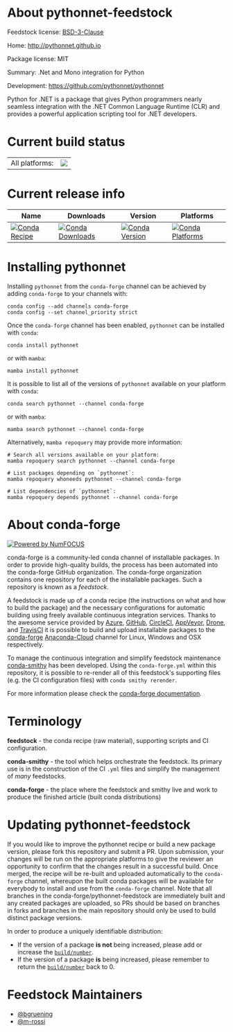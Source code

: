 About pythonnet-feedstock
=========================

Feedstock license: [BSD-3-Clause](https://github.com/conda-forge/pythonnet-feedstock/blob/main/LICENSE.txt)

Home: http://pythonnet.github.io

Package license: MIT

Summary: .Net and Mono integration for Python

Development: https://github.com/pythonnet/pythonnet

Python for .NET is a package that gives Python programmers nearly seamless integration with the
 .NET Common Language Runtime (CLR) and provides a powerful application scripting tool for .NET
  developers.


Current build status
====================


<table><tr><td>All platforms:</td>
    <td>
      <a href="https://dev.azure.com/conda-forge/feedstock-builds/_build/latest?definitionId=6842&branchName=main">
        <img src="https://dev.azure.com/conda-forge/feedstock-builds/_apis/build/status/pythonnet-feedstock?branchName=main">
      </a>
    </td>
  </tr>
</table>

Current release info
====================

| Name | Downloads | Version | Platforms |
| --- | --- | --- | --- |
| [![Conda Recipe](https://img.shields.io/badge/recipe-pythonnet-green.svg)](https://anaconda.org/conda-forge/pythonnet) | [![Conda Downloads](https://img.shields.io/conda/dn/conda-forge/pythonnet.svg)](https://anaconda.org/conda-forge/pythonnet) | [![Conda Version](https://img.shields.io/conda/vn/conda-forge/pythonnet.svg)](https://anaconda.org/conda-forge/pythonnet) | [![Conda Platforms](https://img.shields.io/conda/pn/conda-forge/pythonnet.svg)](https://anaconda.org/conda-forge/pythonnet) |

Installing pythonnet
====================

Installing `pythonnet` from the `conda-forge` channel can be achieved by adding `conda-forge` to your channels with:

```
conda config --add channels conda-forge
conda config --set channel_priority strict
```

Once the `conda-forge` channel has been enabled, `pythonnet` can be installed with `conda`:

```
conda install pythonnet
```

or with `mamba`:

```
mamba install pythonnet
```

It is possible to list all of the versions of `pythonnet` available on your platform with `conda`:

```
conda search pythonnet --channel conda-forge
```

or with `mamba`:

```
mamba search pythonnet --channel conda-forge
```

Alternatively, `mamba repoquery` may provide more information:

```
# Search all versions available on your platform:
mamba repoquery search pythonnet --channel conda-forge

# List packages depending on `pythonnet`:
mamba repoquery whoneeds pythonnet --channel conda-forge

# List dependencies of `pythonnet`:
mamba repoquery depends pythonnet --channel conda-forge
```


About conda-forge
=================

[![Powered by
NumFOCUS](https://img.shields.io/badge/powered%20by-NumFOCUS-orange.svg?style=flat&colorA=E1523D&colorB=007D8A)](https://numfocus.org)

conda-forge is a community-led conda channel of installable packages.
In order to provide high-quality builds, the process has been automated into the
conda-forge GitHub organization. The conda-forge organization contains one repository
for each of the installable packages. Such a repository is known as a *feedstock*.

A feedstock is made up of a conda recipe (the instructions on what and how to build
the package) and the necessary configurations for automatic building using freely
available continuous integration services. Thanks to the awesome service provided by
[Azure](https://azure.microsoft.com/en-us/services/devops/), [GitHub](https://github.com/),
[CircleCI](https://circleci.com/), [AppVeyor](https://www.appveyor.com/),
[Drone](https://cloud.drone.io/welcome), and [TravisCI](https://travis-ci.com/)
it is possible to build and upload installable packages to the
[conda-forge](https://anaconda.org/conda-forge) [Anaconda-Cloud](https://anaconda.org/)
channel for Linux, Windows and OSX respectively.

To manage the continuous integration and simplify feedstock maintenance
[conda-smithy](https://github.com/conda-forge/conda-smithy) has been developed.
Using the ``conda-forge.yml`` within this repository, it is possible to re-render all of
this feedstock's supporting files (e.g. the CI configuration files) with ``conda smithy rerender``.

For more information please check the [conda-forge documentation](https://conda-forge.org/docs/).

Terminology
===========

**feedstock** - the conda recipe (raw material), supporting scripts and CI configuration.

**conda-smithy** - the tool which helps orchestrate the feedstock.
                   Its primary use is in the construction of the CI ``.yml`` files
                   and simplify the management of *many* feedstocks.

**conda-forge** - the place where the feedstock and smithy live and work to
                  produce the finished article (built conda distributions)


Updating pythonnet-feedstock
============================

If you would like to improve the pythonnet recipe or build a new
package version, please fork this repository and submit a PR. Upon submission,
your changes will be run on the appropriate platforms to give the reviewer an
opportunity to confirm that the changes result in a successful build. Once
merged, the recipe will be re-built and uploaded automatically to the
`conda-forge` channel, whereupon the built conda packages will be available for
everybody to install and use from the `conda-forge` channel.
Note that all branches in the conda-forge/pythonnet-feedstock are
immediately built and any created packages are uploaded, so PRs should be based
on branches in forks and branches in the main repository should only be used to
build distinct package versions.

In order to produce a uniquely identifiable distribution:
 * If the version of a package **is not** being increased, please add or increase
   the [``build/number``](https://docs.conda.io/projects/conda-build/en/latest/resources/define-metadata.html#build-number-and-string).
 * If the version of a package **is** being increased, please remember to return
   the [``build/number``](https://docs.conda.io/projects/conda-build/en/latest/resources/define-metadata.html#build-number-and-string)
   back to 0.

Feedstock Maintainers
=====================

* [@bgruening](https://github.com/bgruening/)
* [@m-rossi](https://github.com/m-rossi/)

